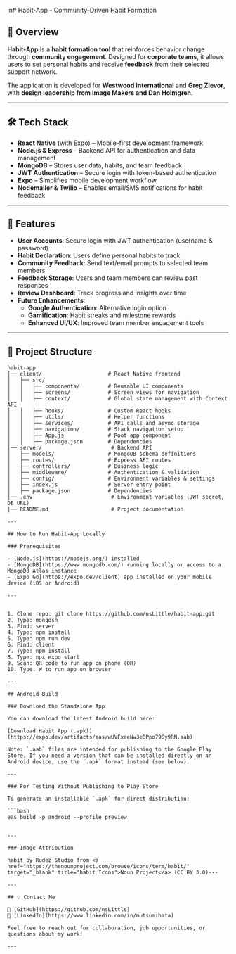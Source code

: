 in# Habit-App - Community-Driven Habit Formation

## 🚀 Overview

**Habit-App** is a **habit formation tool** that reinforces behavior change through **community engagement**. Designed for **corporate teams**, it allows users to set personal habits and receive **feedback** from their selected support network.

The application is developed for **Westwood International** and **Greg Zlevor**, with **design leadership from Image Makers and Dan Holmgren**.

---

## 🛠 Tech Stack

- **React Native** (with Expo) – Mobile-first development framework
- **Node.js & Express** – Backend API for authentication and data management
- **MongoDB** – Stores user data, habits, and team feedback
- **JWT Authentication** – Secure login with token-based authentication
- **Expo** – Simplifies mobile development workflow
- **Nodemailer & Twilio** – Enables email/SMS notifications for habit feedback

---

## 📌 Features

- **User Accounts**: Secure login with JWT authentication (username & password)
- **Habit Declaration**: Users define personal habits to track
- **Community Feedback**: Send text/email prompts to selected team members
- **Feedback Storage**: Users and team members can review past responses
- **Review Dashboard**: Track progress and insights over time
- **Future Enhancements**:
  - **Google Authentication**: Alternative login option
  - **Gamification**: Habit streaks and milestone rewards
  - **Enhanced UI/UX**: Improved team member engagement tools

---

## 📂 Project Structure

````plaintext
habit-app
│── client/                     # React Native frontend
│   ├── src/
│   │   ├── components/         # Reusable UI components
│   │   ├── screens/            # Screen views for navigation
│   │   ├── context/            # Global state management with Context API
│   │   ├── hooks/              # Custom React hooks
│   │   ├── utils/              # Helper functions
│   │   ├── services/           # API calls and async storage
│   │   ├── navigation/         # Stack navigation setup
│   │   ├── App.js              # Root app component
│   │   ├── package.json        # Dependencies
│── server/                      # Backend API
│   ├── models/                 # MongoDB schema definitions
│   ├── routes/                 # Express API routes
│   ├── controllers/            # Business logic
│   ├── middleware/             # Authentication & validation
│   ├── config/                 # Environment variables & settings
│   ├── index.js                # Server entry point
│   ├── package.json            # Dependencies
│── .env                         # Environment variables (JWT secret, DB URL)
│── README.md                    # Project documentation

---

## How to Run Habit-App Locally

### Prerequisites

- [Node.js](https://nodejs.org/) installed
- [MongoDB](https://www.mongodb.com/) running locally or access to a MongoDB Atlas instance
- [Expo Go](https://expo.dev/client) app installed on your mobile device (iOS or Android)

---


1. Clone repo: git clone https://github.com/nsLittle/habit-app.git
2. Type: mongosh
3. Find: server
4. Type: npm install
5. Type: npm run dev
6. Find: client
7. Type: npm install
8. Type: npx expo start
9. Scan: QR code to run app on phone (OR)
10. Type: W to run app on browser

---

## Android Build

### Download the Standalone App

You can download the latest Android build here:

[Download Habit App (.apk)](https://expo.dev/artifacts/eas/wUVFxaeNw3eBPpo79Sy9RN.aab)

Note: `.aab` files are intended for publishing to the Google Play Store. If you need a version that can be installed directly on an Android device, use the `.apk` format instead (see below).

---

### For Testing Without Publishing to Play Store

To generate an installable `.apk` for direct distribution:

```bash
eas build -p android --profile preview


---

### Image Attribution

habit by Rudez Studio from <a href="https://thenounproject.com/browse/icons/term/habit/" target="_blank" title="habit Icons">Noun Project</a> (CC BY 3.0)---

---

## 💡 Contact Me

🔗 [GitHub](https://github.com/nsLittle)
🔗 [LinkedIn](https://www.linkedin.com/in/mutsumihata)

Feel free to reach out for collaboration, job opportunities, or questions about my work!

---
````
